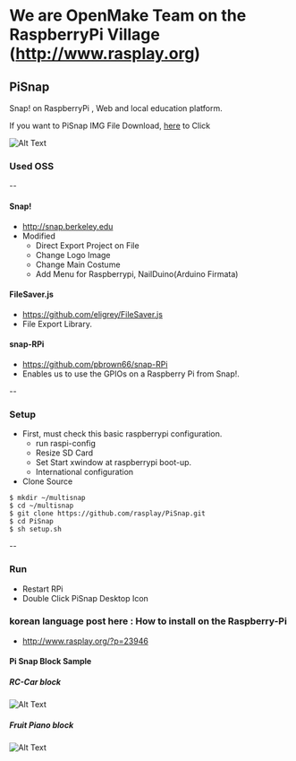 # We are OpenMake Team on the RaspberryPi Village (http://www.rasplay.org)

## PiSnap
Snap! on RaspberryPi , Web and local education platform.

If you want to PiSnap IMG File Download, [here](http://downloads.rasplay.org/pisnap/PiSnap_beta.tar.gz) to Click

![Alt Text](http://i2.wp.com/www.rasplay.org/wp-content/uploads/Pisnap_3.png?resize=768%2C432)

### Used OSS
--

#### Snap!
* http://snap.berkeley.edu
* Modified
    * Direct Export Project on File
    * Change Logo Image
    * Change Main Costume
    * Add Menu for Raspberrypi, NailDuino(Arduino Firmata)
    
#### FileSaver.js
* https://github.com/eligrey/FileSaver.js
* File Export Library.

#### snap-RPi
* https://github.com/pbrown66/snap-RPi
* Enables us to use the GPIOs on a Raspberry Pi from Snap!.

--

### Setup
* First, must check this basic raspberrypi configuration.
    * run raspi-config
    * Resize SD Card
    * Set Start xwindow at raspberrypi boot-up.
    * International configuration
* Clone Source
```
$ mkdir ~/multisnap
$ cd ~/multisnap
$ git clone https://github.com/rasplay/PiSnap.git
$ cd PiSnap
$ sh setup.sh
```

--

### Run
* Restart RPi
* Double Click PiSnap Desktop Icon
 
### korean language post here : How to install on the Raspberry-Pi
* http://www.rasplay.org/?p=23946

#### Pi Snap Block Sample 

##### RC-Car block

![Alt Text](https://github.com/rasplay/PiSnap/blob/master/image/PiSnap_RCCar.png) 

##### Fruit Piano block

![Alt Text](https://github.com/rasplay/PiSnap/blob/master/image/pi_piano_final.png)
